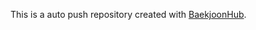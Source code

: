 This is a auto push repository created with [BaekjoonHub](https://github.com/BaekjoonHub/BaekjoonHub).

